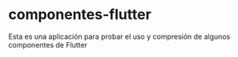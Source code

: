 # componentes-flutter
Esta es una aplicación para probar el uso y compresión de algunos componentes de Flutter
